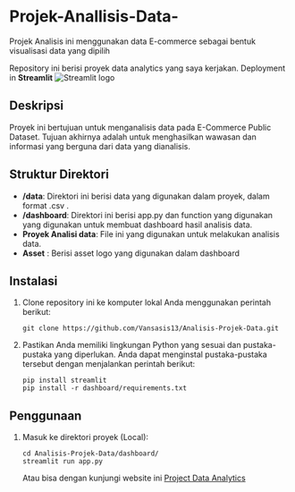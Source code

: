# Projek-Anallisis-Data-
Projek Analisis ini menggunakan data E-commerce sebagai bentuk visualisasi data yang dipilih


Repository ini berisi proyek data analytics yang saya kerjakan. Deployment in **Streamlit** <img src="https://user-images.githubusercontent.com/7164864/217935870-c0bc60a3-6fc0-4047-b011-7b4c59488c91.png" alt="Streamlit logo"></img>

## Deskripsi

Proyek ini bertujuan untuk menganalisis data pada E-Commerce Public Dataset. Tujuan akhirnya adalah untuk menghasilkan wawasan dan informasi yang berguna dari data yang dianalisis.

## Struktur Direktori

- **/data**: Direktori ini berisi data yang digunakan dalam proyek, dalam format .csv .
- **/dashboard**: Direktori ini berisi app.py dan function yang digunakan yang digunakan untuk membuat dashboard hasil analisis data.
- **Proyek Analisi data**: File ini yang digunakan untuk melakukan analisis data.
- **Asset** : Berisi asset logo yang digunakan dalam dashboard

## Instalasi

1. Clone repository ini ke komputer lokal Anda menggunakan perintah berikut:

   ```shell
   git clone https://github.com/Vansasis13/Analisis-Projek-Data.git
   ```

2. Pastikan Anda memiliki lingkungan Python yang sesuai dan pustaka-pustaka yang diperlukan. Anda dapat menginstal pustaka-pustaka tersebut dengan menjalankan perintah berikut:

   ```shell
   pip install streamlit
   pip install -r dashboard/requirements.txt
   ```

## Penggunaan

1. Masuk ke direktori proyek (Local):

   ```shell
   cd Analisis-Projek-Data/dashboard/
   streamlit run app.py
   ```

   Atau bisa dengan kunjungi website ini [Project Data Analytics](https://jn93a9qwu5zt72jfqqvcve.streamlit.app/)

